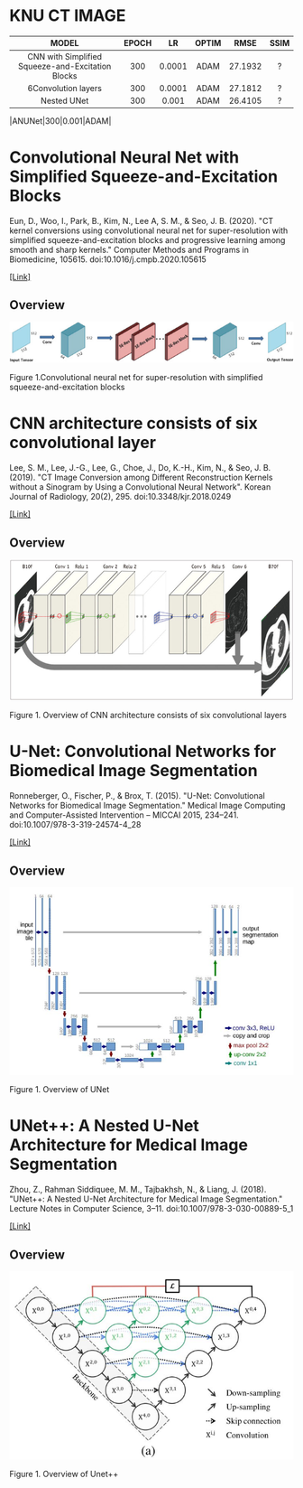 # KNU CT IMAGE

|MODEL|EPOCH|LR|OPTIM|RMSE|SSIM|
|:------:|:---:|:---:|:---:|:---:|:---:|
|CNN with Simplified Squeeze-and-Excitation Blocks|300|0.0001|ADAM|27.1932|?|
|6Convolution layers|300|0.0001|ADAM|27.1812|?|
|Nested UNet|300|0.001|ADAM|26.4105|?|

|ANUNet|300|0.001|ADAM|

# Convolutional Neural Net with Simplified Squeeze-and-Excitation Blocks

Eun, D., Woo, I., Park, B., Kim, N., Lee A, S. M., & Seo, J. B. (2020). "CT kernel conversions using convolutional neural net for super-resolution with simplified squeeze-and-excitation blocks and progressive learning among smooth and sharp kernels." Computer Methods and Programs in Biomedicine, 105615. doi:10.1016/j.cmpb.2020.105615

[[Link]](https://www.sciencedirect.com/science/article/abs/pii/S0169260720314486)

## Overview

![Alt text](/Figs/SE.jpg)
 
 Figure 1.Convolutional neural net for super-resolution with simplified squeeze-and-excitation blocks

# CNN architecture consists of six convolutional layer

Lee, S. M., Lee, J.-G., Lee, G., Choe, J., Do, K.-H., Kim, N., & Seo, J. B. (2019). "CT Image Conversion among Different Reconstruction Kernels without a Sinogram by Using a Convolutional Neural Network". Korean Journal of Radiology, 20(2), 295. doi:10.3348/kjr.2018.0249 

[[Link]](https://pc.kjronline.org/DOIx.php?id=10.3348/kjr.2018.0249)

## Overview

![Alt text](/Figs/6Conv.jpg)
 
 Figure 1. Overview of CNN architecture consists of six convolutional layers

# U-Net: Convolutional Networks for Biomedical Image Segmentation

Ronneberger, O., Fischer, P., & Brox, T. (2015). "U-Net: Convolutional Networks for Biomedical Image Segmentation." Medical Image Computing and Computer-Assisted Intervention – MICCAI 2015, 234–241. doi:10.1007/978-3-319-24574-4_28 

[[Link]](https://arxiv.org/pdf/1505.04597v1.pdf)

## Overview

![Alt text](/Figs/Unet.JPG)
 
 Figure 1. Overview of UNet

# UNet++: A Nested U-Net Architecture for Medical Image Segmentation

Zhou, Z., Rahman Siddiquee, M. M., Tajbakhsh, N., & Liang, J. (2018). "UNet++: A Nested U-Net Architecture for Medical Image Segmentation." Lecture Notes in Computer Science, 3–11. doi:10.1007/978-3-030-00889-5_1 

[[Link]](https://arxiv.org/pdf/1807.10165.pdf)

## Overview

![Alt text](/Figs/Unet++.JPG)
 
 Figure 1. Overview of Unet++
